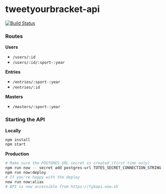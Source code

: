 tweetyourbracket-api
=================

[![Build Status](https://travis-ci.org/tweetyourbracket/api.png?branch=master)](https://travis-ci.org/tweetyourbracket/api)

### Routes

**Users**
- `/users/:id`
- `/users/:id/:sport-:year`

**Entries**
- `/entries/:sport-:year`
- `/entries/:id`

**Masters**
- `/masters/:sport-:year`


### Starting the API

**Locally**
```sh
npm install
npm start
```

**Production**
```sh
# Make sure the POSTGRES_URL secret is created (first time only)
npm run now -- secret add postgres-url TOTES_SECRET_CONNECTION_STRING
npm run now:deploy
# If you're happy with the deploy
now run now:alias
# API is now accessible from https://tybapi.now.sh
```
